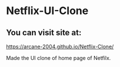 # Netflix-UI-Clone
## You can visit site at: 
https://arcane-2004.github.io/Netflix-Clone/

Made the UI clone of home page of Netfilx.
